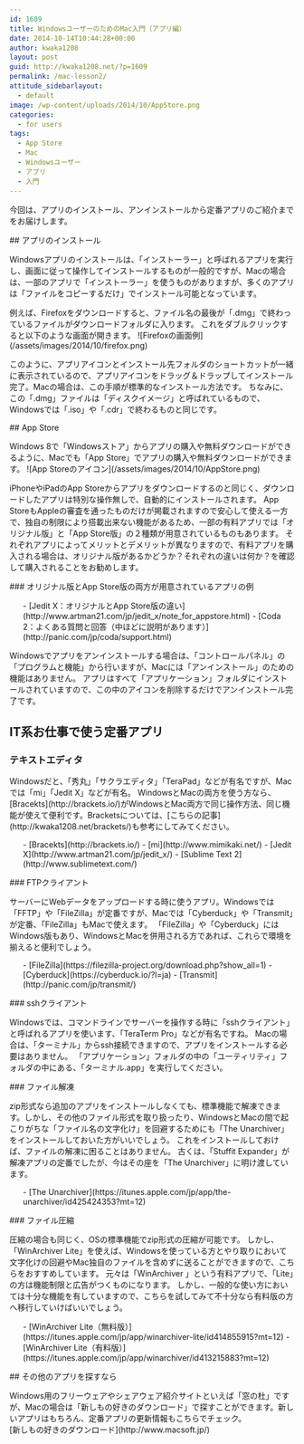 ```yaml
---
id: 1609
title: WindowsユーザーのためのMac入門（アプリ編）
date: 2014-10-14T10:44:28+00:00
author: kwaka1208
layout: post
guid: http://kwaka1208.net/?p=1609
permalink: /mac-lesson2/
attitude_sidebarlayout:
  - default
image: /wp-content/uploads/2014/10/AppStore.png
categories:
  - for users
tags:
  - App Store
  - Mac
  - Windowsユーザー
  - アプリ
  - 入門
---
```

<p>
今回は、アプリのインストール、アンインストールから定番アプリのご紹介までをお届けします。
</p>
## アプリのインストール
<p>
Windowsアプリのインストールは、「インストーラー」と呼ばれるアプリを実行し、画面に従って操作してインストールするものが一般的ですが、Macの場合は、一部のアプリで「インストーラー」を使うものがありますが、多くのアプリは「ファイルをコピーするだけ」でインストール可能となっています。
</p>
<p>
例えば、Firefoxをダウンロードすると、ファイル名の最後が「.dmg」で終わっているファイルがダウンロードフォルダに入ります。
これをダブルクリックすると以下のような画面が開きます。
![Firefoxの画面例](/assets/images/2014/10/firefox.png)
</p>
<p>
このように、アプリアイコンとインストール先フォルダのショートカットが一緒に表示されているので、アプリアイコンをドラッグ＆ドラップしてインストール完了。Macの場合は、この手順が標準的なインストール方法です。
ちなみに、この「.dmg」ファイルは「ディスクイメージ」と呼ばれているもので、Windowsでは「.iso」や「.cdr」で終わるものと同じです。
</p>
## App Store
<p>
Windows 8で「Windowsストア」からアプリの購入や無料ダウンロードができるように、Macでも「App Store」でアプリの購入や無料ダウンロードができます。
![App Storeのアイコン](/assets/images/2014/10/AppStore.png)
</p>
<p>
iPhoneやiPadのApp Storeからアプリをダウンロードするのと同じく、ダウンロードしたアプリは特別な操作無しで、自動的にインストールされます。
App StoreもAppleの審査を通ったものだけが掲載されますので安心して使える一方で、独自の制限により搭載出来ない機能があるため、一部の有料アプリでは「オリジナル版」と「App Store版」の２種類が用意されているものもあります。
それぞれアプリによってメリットとデメリットが異なりますので、有料アプリを購入される場合は、オリジナル版があるかどうか？それぞれの違いは何か？を確認して購入されることをお勧めします。
</p>
### オリジナル版とApp Store版の両方が用意されているアプリの例
<p>
<ul>
    - [Jedit X：オリジナルとApp Store版の違い](http://www.artman21.com/jp/jedit_x/note_for_appstore.html)
    - [Coda 2：よくある質問と回答（中ほどに説明があります）](http://panic.com/jp/coda/support.html)
</ul>
</p>
Windowsでアプリをアンインストールする場合は、「コントロールパネル」の「プログラムと機能」から行いますが、Macには「アンインストール」のための機能はありません。
アプリはすべて「アプリケーション」フォルダにインストールされていますので、この中のアイコンを削除するだけでアンインストール完了です。

## IT系お仕事で使う定番アプリ
### テキストエディタ
<p>
Windowsだと、「秀丸」「サクラエディタ」「TeraPad」などが有名ですが、Macでは「mi」「Jedit X」などが有名。
WindowsとMacの両方を使う方なら、[Bracekts](http://brackets.io/)がWindowsとMac両方で同じ操作方法、同じ機能が使えて便利です。Bracketsについては、[こちらの記事](http://kwaka1208.net/brackets/)も参考にしてみてください。
<ul>
    - [Bracekts](http://brackets.io/)
    - [mi](http://www.mimikaki.net/)
    - [Jedit X](http://www.artman21.com/jp/jedit_x/)
    - [Sublime Text 2](http://www.sublimetext.com/)
</ul>
</p>
### FTPクライアント
<p>
サーバーにWebデータをアップロードする時に使うアプリ。Windowsでは「FFTP」や「FileZilla」が定番ですが、Macでは「Cyberduck」や「Transmit」が定番、「FileZilla」もMacで使えます。
「FileZilla」や「Cyberduck」にはWindows版もあり、WindowsとMacを併用される方であれば、これらで環境を揃えると便利でしょう。
<ul>
    - [FileZilla](https://filezilla-project.org/download.php?show_all=1)
    - [Cyberduck](https://cyberduck.io/?l=ja)
    - [Transmit](http://panic.com/jp/transmit/)
</ul>
</p>
### sshクライアント
<p>
Windowsでは、コマンドラインでサーバーを操作する時に「sshクライアント」と呼ばれるアプリを使います、「TeraTerm Pro」などが有名ですね。
Macの場合は、「ターミナル」からssh接続できますので、アプリをインストールする必要はありません。
「アプリケーション」フォルダの中の「ユーティリティ」フォルダの中にある、「ターミナル.app」を実行してください。
</p>
### ファイル解凍
<p>
zip形式なら追加のアプリをインストールしなくても、標準機能で解凍できます。しかし、その他のファイル形式を取り扱ったり、WindowsとMacの間で起こりがちな「ファイル名の文字化け」を回避するためにも「The Unarchiver」をインストールしておいた方がいいでしょう。
これをインストールしておけば、ファイルの解凍に困ることはありません。
古くは、「Stuffit Expander」が解凍アプリの定番でしたが、今はその座を「The Unarchiver」に明け渡しています。
<ul>
    - [The Unarchiver](https://itunes.apple.com/jp/app/the-unarchiver/id425424353?mt=12)
</ul>
</p>
### ファイル圧縮
<p>
圧縮の場合も同じく、OSの標準機能でzip形式の圧縮が可能です。
しかし、「WinArchiver Lite」を使えば、Windowsを使っている方とやり取りにおいて文字化けの回避やMac独自のファイルを含めずに送ることができますので、こちらをおすすめしています。
元々は「WinArchiver 」という有料アプリで、「Lite」の方は機能制限と広告がつくものになります。
しかし、一般的な使い方においては十分な機能を有していますので、こちらを試してみて不十分なら有料版の方へ移行していけばいいでしょう。
<ul>
    - [WinArchiver Lite（無料版）](https://itunes.apple.com/jp/app/winarchiver-lite/id414855915?mt=12)
    - [WinArchiver Lite（有料版）](https://itunes.apple.com/jp/app/winarchiver/id413215883?mt=12)
</ul>
</p>
## その他のアプリを探すなら
<p>
Windows用のフリーウェアやシェアウェア紹介サイトといえば「窓の杜」ですが、Macの場合は「新しもの好きのダウンロード」で探すことができます。新しいアプリはもちろん、定番アプリの更新情報もこちらでチェック。<br />
[新しもの好きのダウンロード](http://www.macsoft.jp/)
</p>

